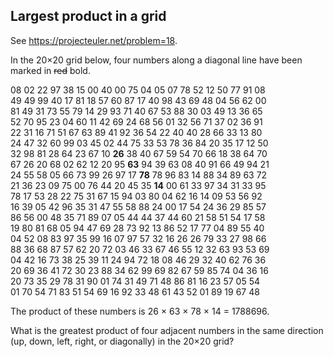 Largest product in a grid
-------------------------

See <https://projecteuler.net/problem=18>.

In the 20×20 grid below, four numbers along a diagonal line have been marked in ~~red~~ bold.

08 02 22 97 38 15 00 40 00 75 04 05 07 78 52 12 50 77 91 08 <br />
49 49 99 40 17 81 18 57 60 87 17 40 98 43 69 48 04 56 62 00 <br />
81 49 31 73 55 79 14 29 93 71 40 67 53 88 30 03 49 13 36 65 <br />
52 70 95 23 04 60 11 42 69 24 68 56 01 32 56 71 37 02 36 91 <br />
22 31 16 71 51 67 63 89 41 92 36 54 22 40 40 28 66 33 13 80 <br />
24 47 32 60 99 03 45 02 44 75 33 53 78 36 84 20 35 17 12 50 <br />
32 98 81 28 64 23 67 10 **26** 38 40 67 59 54 70 66 18 38 64 70 <br />
67 26 20 68 02 62 12 20 95 **63** 94 39 63 08 40 91 66 49 94 21 <br />
24 55 58 05 66 73 99 26 97 17 **78** 78 96 83 14 88 34 89 63 72 <br />
21 36 23 09 75 00 76 44 20 45 35 **14** 00 61 33 97 34 31 33 95 <br />
78 17 53 28 22 75 31 67 15 94 03 80 04 62 16 14 09 53 56 92 <br />
16 39 05 42 96 35 31 47 55 58 88 24 00 17 54 24 36 29 85 57 <br />
86 56 00 48 35 71 89 07 05 44 44 37 44 60 21 58 51 54 17 58 <br />
19 80 81 68 05 94 47 69 28 73 92 13 86 52 17 77 04 89 55 40 <br />
04 52 08 83 97 35 99 16 07 97 57 32 16 26 26 79 33 27 98 66 <br />
88 36 68 87 57 62 20 72 03 46 33 67 46 55 12 32 63 93 53 69 <br />
04 42 16 73 38 25 39 11 24 94 72 18 08 46 29 32 40 62 76 36 <br />
20 69 36 41 72 30 23 88 34 62 99 69 82 67 59 85 74 04 36 16 <br />
20 73 35 29 78 31 90 01 74 31 49 71 48 86 81 16 23 57 05 54 <br />
01 70 54 71 83 51 54 69 16 92 33 48 61 43 52 01 89 19 67 48 <br />

The product of these numbers is 26 × 63 × 78 × 14 = 1788696.

What is the greatest product of four adjacent numbers in the same direction (up, down, left, right, or diagonally) in the 20×20 grid?
